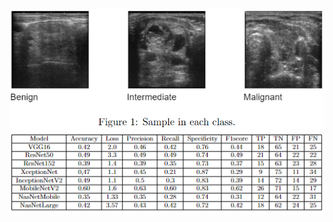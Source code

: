 ![Sample in each class](./images/sampleExample.PNG)
![Evaluation score](./images/modelEvaluateScore.PNG)